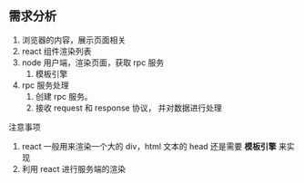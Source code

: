 ## 需求分析

1. 浏览器的内容，展示页面相关
2. react 组件渲染列表
3. node 用户端，渲染页面，获取 rpc 服务
   1. 模板引擎
4. rpc 服务处理
   1. 创建 rpc 服务。
   2. 接收 request 和 response 协议， 并对数据进行处理

注意事项

1. react 一般用来渲染一个大的 div，html 文本的 head 还是需要 **模板引擎** 来实现
2. 利用 react 进行服务端的渲染

